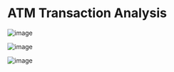 # ATM Transaction Analysis



![image](https://github.com/user-attachments/assets/2681cf13-17e6-42dc-95e2-c42d7029bdab)


![image](https://github.com/user-attachments/assets/d9cf9f75-5a0d-48e9-a087-870d1f3c5bb0)

![image](https://github.com/user-attachments/assets/756a3e79-8c82-4fbc-b373-1ef8589ea2c3)

